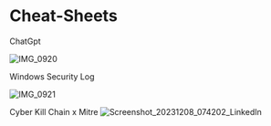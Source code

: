 # Cheat-Sheets

ChatGpt

![IMG_0920](https://github.com/mrsoapsec/Cheat-Sheets/assets/112026131/ac64456e-d58c-4e12-a5f9-fa3a7f187bce)

Windows Security Log

![IMG_0921](https://github.com/mrsoapsec/Cheat-Sheets/assets/112026131/e99aa610-bd8b-4f73-acbf-33a9f2f4fbd2)

Cyber Kill Chain x Mitre
![Screenshot_20231208_074202_LinkedIn](https://github.com/mrsoapsec/Cheat-Sheets/assets/112026131/e6cd0733-862f-4c0f-bce6-a429ce626956)


